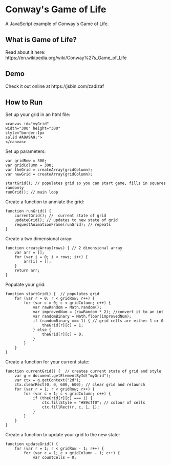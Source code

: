 <h1>Conway's Game of Life</h1>
<p>A JavaScript example of Conway's Game of Life.</p>

<h2>What is Game of Life?</h2>
<p>Read about it here: https://en.wikipedia.org/wiki/Conway%27s_Game_of_Life</p>

<h2>Demo</h2>
<p>Check it out online at https://jsbin.com/zadizaf</p>

<h2>How to Run</h2>

Set up your grid in an html file:
```
<canvas id="myGrid" 
width="300" height="300" 
style="border:1px 
solid #A9A9A9;">
</canvas>
```

Set up parameters:
```
var gridRow = 300;
var gridColumn = 300;
var theGrid = createArray(gridColumn);
var newGrid = createArray(gridColumn);

startGrid(); // populates grid so you can start game, fills in squares randomly
runGrid(); // main loop
```
Create a function to anmiate the grid:
```
function runGrid() { 
    currentGrid(); //  current state of grid
    updateGrid(); // updates to new state of grid
    requestAnimationFrame(runGrid); // repeats 
}
```
Create a two dimensional array:
```
function createArray(rows) { // 2 dimensional array
    var arr = [];
    for (var i = 0; i < rows; i++) {
        arr[i] = [];
    }
    return arr;
}
```

Populate your grid:
```
function startGrid() {  // populates grid
    for (var r = 0; r < gridRow; r++) { 
        for (var c = 0; c < gridColumn; c++) { 
            var rawRandom = Math.random(); 
            var improvedNum = (rawRandom * 2); //convert it to an int
            var randomBinary = Math.floor(improvedNum);
            if (randomBinary === 1) { // grid cells are either 1 or 0
                theGrid[r][c] = 1;
            } else {
                theGrid[r][c] = 0;
            }
        }
    }
}
```

Create a function for your current state:
```
function currentGrid() {  // creates current state of grid and style
    var g = document.getElementById("myGrid");
    var ctx = g.getContext("2d");
    ctx.clearRect(0, 0, 600, 600); // clear grid and relaunch
    for (var r = 1; r < gridRow; r++) { 
        for (var c = 1; c < gridColumn; c++) { 
            if (theGrid[r][c] === 1) {
                ctx.fillStyle = "#89cff0"; // colour of cells
                ctx.fillRect(r, c, 1, 1);
            }
        }
    }
}
```

Create a function to update your grid to the new state:
```
function updateGrid() { 
    for (var r = 1; r < gridRow - 1; r++) {
        for (var c = 1; c < gridColumn - 1; c++) { 
            var countCells = 0;
```

